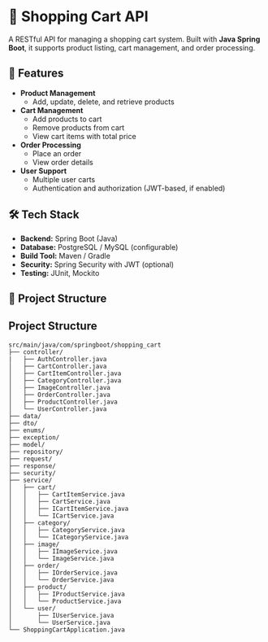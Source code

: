 # 🛒 Shopping Cart API

A RESTful API for managing a shopping cart system. Built with **Java Spring Boot**, it supports product listing, cart management, and order processing.

## 🚀 Features
- **Product Management**
  - Add, update, delete, and retrieve products
- **Cart Management**
  - Add products to cart
  - Remove products from cart
  - View cart items with total price
- **Order Processing**
  - Place an order
  - View order details
- **User Support**
  - Multiple user carts
  - Authentication and authorization (JWT-based, if enabled)

## 🛠 Tech Stack
- **Backend:** Spring Boot (Java)
- **Database:** PostgreSQL / MySQL (configurable)
- **Build Tool:** Maven / Gradle
- **Security:** Spring Security with JWT (optional)
- **Testing:** JUnit, Mockito

## 📂 Project Structure
## Project Structure

```text
src/main/java/com/springboot/shopping_cart
├── controller/
|   ├── AuthController.java
│   ├── CartController.java
│   ├── CartItemController.java
│   ├── CategoryController.java
│   ├── ImageController.java
│   ├── OrderController.java
│   ├── ProductController.java
│   └── UserController.java
├── data/
├── dto/
├── enums/
├── exception/
├── model/
├── repository/
├── request/
├── response/
├── security/
├── service/
│   ├── cart/
│   │   ├── CartItemService.java
│   │   ├── CartService.java
│   │   ├── ICartItemService.java
│   │   └── ICartService.java
│   ├── category/
│   │   ├── CategoryService.java
│   │   └── ICategoryService.java
│   ├── image/
│   │   ├── IImageService.java
│   │   └── ImageService.java
│   ├── order/
│   │   ├── IOrderService.java
│   │   └── OrderService.java
│   ├── product/
│   │   ├── IProductService.java
│   │   └── ProductService.java
│   └── user/
│       ├── IUserService.java
│       └── UserService.java
└── ShoppingCartApplication.java

